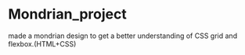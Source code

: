 # Mondrian_project
made a mondrian design to get a better understanding of CSS grid and flexbox.(HTML+CSS)
